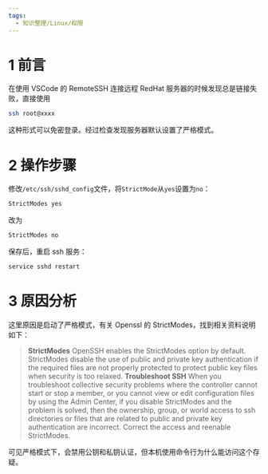 ```yaml
---
tags:
  - 知识整理/Linux/权限
---
```


# 1 前言

在使用 VSCode 的 RemoteSSH 连接远程 RedHat 服务器的时候发现总是链接失败，直接使用

```bash
ssh root@xxxx
```

这种形式可以免密登录。经过检查发现服务器默认设置了严格模式。

# 2 操作步骤

修改`/etc/ssh/sshd_config`文件，将`StrictMode`从`yes`设置为`no`：

```bash
StrictModes yes
```

改为

```bash
StrictModes no
```

保存后，重启 ssh 服务：

```bash
service sshd restart
```

# 3 原因分析

这里原因是启动了严格模式，有关 Openssl 的 StrictModes，找到相关资料说明如下：

> **StrictModes**
> OpenSSH enables the StrictModes option by default. StrictModes disable the use of public and private key authentication if the required files are not properly protected to protect public key files when security is too relaxed.
> **Troubleshoot SSH**
> When you troubleshoot collective security problems where the controller cannot start or stop a member, or you cannot view or edit configuration files by using the Admin Center, if you disable StrictModes and the problem is solved, then the ownership, group, or world access to ssh directories or files that are related to public and private key authentication are incorrect. Correct the access and reenable StrictModes.

可见严格模式下，会禁用公钥和私钥认证，但本机使用命令行为什么能访问这个存疑。
